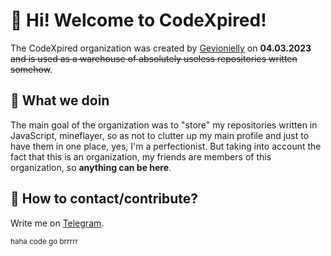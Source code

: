 <h1>👋 Hi! Welcome to CodeXpired!</h6>
The CodeXpired organization was created by <a href="https://github.com/Gevionielly">Gevionielly<a> on <b>04.03.2023</b> <s>and is used as a warehouse of absolutely useless repositories written somehow</s>.

<h2>🐍 What we doin</h2>
The main goal of the organization was to "store" my repositories written in JavaScript, mineflayer, so as not to clutter up my main profile and just to have them in one place, yes, I'm a perfectionist. But taking into account the fact that this is an organization, my friends are members of this organization, so <b>anything can be here</b>.

<h2>📡 How to contact/contribute? </h2>
Write me on <a href="https://t.me/fjxtsu/">Telegram</a>.

<sub>haha code go brrrrr</sub>
